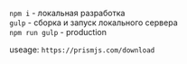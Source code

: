 `npm i` - локальная разработка    
`gulp` - сборка и запуск локального сервера     
`npm run gulp` - production     


useage:
`https://prismjs.com/download`